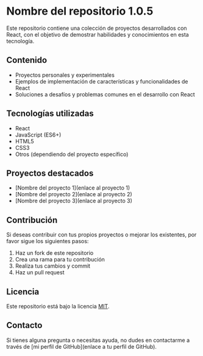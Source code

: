 # Nombre del repositorio 1.0.5

Este repositorio contiene una colección de proyectos desarrollados con React, con el objetivo de demostrar habilidades y conocimientos en esta tecnología.

## Contenido

- Proyectos personales y experimentales
- Ejemplos de implementación de características y funcionalidades de React
- Soluciones a desafíos y problemas comunes en el desarrollo con React

## Tecnologías utilizadas

- React
- JavaScript (ES6+)
- HTML5
- CSS3
- Otros (dependiendo del proyecto específico)

## Proyectos destacados

- [Nombre del proyecto 1](enlace al proyecto 1)
- [Nombre del proyecto 2](enlace al proyecto 2)
- [Nombre del proyecto 3](enlace al proyecto 3)

## Contribución

Si deseas contribuir con tus propios proyectos o mejorar los existentes, por favor sigue los siguientes pasos:

1. Haz un fork de este repositorio
2. Crea una rama para tu contribución
3. Realiza tus cambios y commit
4. Haz un pull request

## Licencia

Este repositorio está bajo la licencia [MIT](https://opensource.org/licenses/MIT).

## Contacto

Si tienes alguna pregunta o necesitas ayuda, no dudes en contactarme a través de [mi perfil de GitHub](enlace a tu perfil de GitHub).